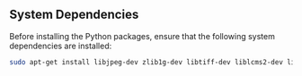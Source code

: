 ## System Dependencies

Before installing the Python packages, ensure that the following system dependencies are installed:

```bash
sudo apt-get install libjpeg-dev zlib1g-dev libtiff-dev liblcms2-dev libwebp-dev

